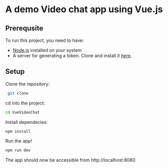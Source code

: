 # A demo Video chat app using Vue.js
   
## Prerequsite

To run this project, you need to have:

- [Node.js](https://nodejs.org/) installed on your system
- A server for generating a token. Clone and install it [here](https://github.com/dongido001/TwilioNodeServer.git).

## Setup

Clone the repository:

``` bash
 git clone 
```

cd into the project:
``` bash
cd VueVideoChat
```

Install dependecies:

``` bash
npm install
```

Run the app!

``` bash
npm run dev
```

The app should now be accessible from http://localhost:8080

